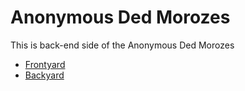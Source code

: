 # Anonymous Ded Morozes

This is back-end side of the Anonymous Ded Morozes

* [Frontyard](https://github.com/uglyunicorn-eh/santa-barbara)
* [Backyard](https://github.com/uglyunicorn-eh/santa-monica)
